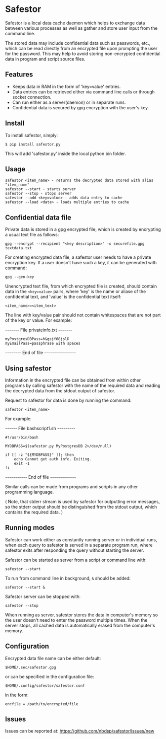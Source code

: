   Safestor
============

Safestor is a local data cache daemon which helps to exchange data
between various processes as well as gather and store user input from
the command line. 

The stored data may include confidential data such as passwords, etc., 
which can be read directly from an encrypted file upon prompting the user
for the password. This may help to avoid storing non-encrypted confidential 
data in program and script source files.

   Features
---------------
- Keeps data in RAM in the form of 'key=value' entries.
- Data entries can be retrieved either via command line calls or through 
	socket connection.
- Can run either as a server(daemon) or in separate runs.
- Confidential data is secured by gpg encryption with the user's key.


Install
-------

To install safestor, simply:

	$ pip install safestor.py

This will add 'safestor.py' inside the local python bin folder.


   Usage
-----------
```
safestor <item_name> - returns the decrypted data stored with alias "item_name"
safestor --start - starts server
safestor --stop - stops server
safestor --add <key=value> - adds data entry to cache
safestor --load <data> - loads multiple entries to cache
```


  Confidential data file
---------------------------

Private data is stored in a gpg encrypted file, which is created
by encrypting a usual text file as follows:

	gpg --encrypt --recipient "<key description>" -o securefile.gpg textdata.txt

For creating encrypted data file, a safestor user needs to have a private
encryption key. If a user doesn't have such a key, it can be generated 
with command:

	gpg --gen-key

Unencrypted text file, from which encrypted file is created, should
contain data in the `<key=value>` pairs, where 'key' is the name or aliase
of the confidential text, and 'value' is the confidential text itself:
	
`<item_name>=<item_text>`

The line with key/value pair should not contain whitespaces that are not 
part of the key or value. For example:

------- File privateinfo.txt -------
```
myPostgresDBPass=h&gsjY68jslD
myEmailPass=passphrase with spaces
```
-------- End of file ----------------


   Using safestor
---------------------

Information in the encrypted file can be obtained from within other 
programs by calling safestor with the name of the required data and reading
the decrypted data from the stdout output of safestor. 

Request to safestor for data is done by running the command:

	safestor <item_name>

For example:

------ File bashscript1.sh --------- 	
```shell
#!/usr/bin/bash

MYDBPASS=$(safestor.py MyPostgresDB 2>/dev/null)

if [[ -z "${MYDBPASS}" ]]; then
	echo Cannot get auth info. Exiting.
	exit -1
fi
```
----------- End of file -------------

Similar calls can be made from programs and scripts in any other programming
language.

( Note, that stderr stream is used by safestor for outputting error 
messages, so the stderr output should be distinguished from the 
stdout output, which contains the required data. )


   Running modes
--------------------

Safestor can work either as constantly running server or in individual runs, 
when each query to safestor is served in a separate program run, where 
safestor exits after responding the query without starting the server. 

Safestor can be started as server from a script or command line with:

	safestor --start
	
To run from command line in background, `&` should be added:

	safestor --start &
	
Safestor server can be stopped with:

	safestor --stop

When running as server, safestor stores the data in computer's memory so the 
user doesn't need to enter the password multiple times.  When the server stops, 
all cached data is automatically erased from the computer's memory.


   Configuration
---------------------

Encrypted data file name can be either default:

`$HOME/.sec/safestor.gpg` 

or can be specified in the configuration file:

`$HOME/.config/safestor/safestor.conf`

in the form:

`encfile = /path/to/encrypted/file`


   Issues
------------

Issues can be reported at: https://github.com/nbdsp/safestor/issues/new
